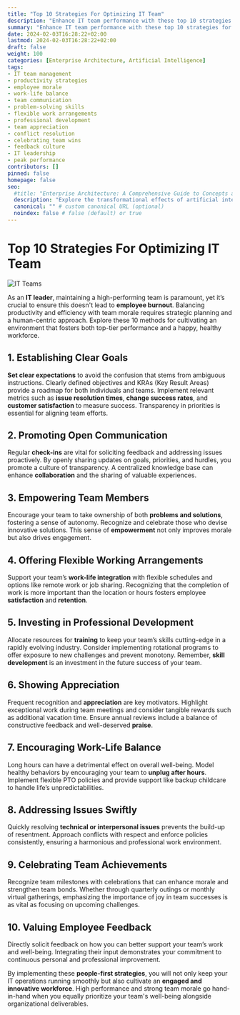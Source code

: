 ```yaml
---
title: "Top 10 Strategies For Optimizing IT Team"
description: "Enhance IT team performance with these top 10 strategies for boosting productivity and morale without burnout. Learn clear goal-setting, communication, flexibility, skill development, and more for long-term success."
summary: "Enhance IT team performance with these top 10 strategies for boosting productivity and morale without burnout. Learn clear goal-setting, communication, flexibility, skill development, and more for long-term success."
date: 2024-02-03T16:28:22+02:00
lastmod: 2024-02-03T16:28:22+02:00
draft: false
weight: 100
categories: [Enterprise Architecture, Artificial Intelligence]
tags: 
- IT team management
- productivity strategies
- employee morale
- work-life balance
- team communication
- problem-solving skills
- flexible work arrangements
- professional development
- team appreciation
- conflict resolution
- celebrating team wins
- feedback culture
- IT leadership
- peak performance
contributors: []
pinned: false
homepage: false
seo:
  #title: "Enterprise Architecture: A Comprehensive Guide to Concepts and Industry Practices" # custom title (optional)
  description: "Explore the transformational effects of artificial intelligence on enterprise architecture, covering AI integration challenges, data management, process automation, customer experience, infrastructure shifts, and the evolving roles within IT teams. Learn how AI is reshaping enterprise strategies for a competitive edge." # custom description (recommended)
  canonical: "" # custom canonical URL (optional)
  noindex: false # false (default) or true
---
```


# Top 10 Strategies For Optimizing IT Team

![IT Teams](https://cdn.sa.net/2024/02/06/TNZgOfoBqCsI5Xe.png)

As an **IT leader**, maintaining a high-performing team is paramount, yet it’s crucial to ensure this doesn't lead to **employee burnout**. Balancing productivity and efficiency with team morale requires strategic planning and a human-centric approach. Explore these 10 methods for cultivating an environment that fosters both top-tier performance and a happy, healthy workforce.

## 1. Establishing Clear Goals
**Set clear expectations** to avoid the confusion that stems from ambiguous instructions. Clearly defined objectives and KRAs (Key Result Areas) provide a roadmap for both individuals and teams. Implement relevant metrics such as **issue resolution times**, **change success rates**, and **customer satisfaction** to measure success. Transparency in priorities is essential for aligning team efforts.

## 2. Promoting Open Communication
Regular **check-ins** are vital for soliciting feedback and addressing issues proactively. By openly sharing updates on goals, priorities, and hurdles, you promote a culture of transparency. A centralized knowledge base can enhance **collaboration** and the sharing of valuable experiences.

## 3. Empowering Team Members
Encourage your team to take ownership of both **problems and solutions**, fostering a sense of autonomy. Recognize and celebrate those who devise innovative solutions. This sense of **empowerment** not only improves morale but also drives engagement.

## 4. Offering Flexible Working Arrangements
Support your team’s **work-life integration** with flexible schedules and options like remote work or job sharing. Recognizing that the completion of work is more important than the location or hours fosters employee **satisfaction** and **retention**.

## 5. Investing in Professional Development
Allocate resources for **training** to keep your team’s skills cutting-edge in a rapidly evolving industry. Consider implementing rotational programs to offer exposure to new challenges and prevent monotony. Remember, **skill development** is an investment in the future success of your team.

## 6. Showing Appreciation
Frequent recognition and **appreciation** are key motivators. Highlight exceptional work during team meetings and consider tangible rewards such as additional vacation time. Ensure annual reviews include a balance of constructive feedback and well-deserved **praise**.

## 7. Encouraging Work-Life Balance
Long hours can have a detrimental effect on overall well-being. Model healthy behaviors by encouraging your team to **unplug after hours**. Implement flexible PTO policies and provide support like backup childcare to handle life’s unpredictabilities.

## 8. Addressing Issues Swiftly
Quickly resolving **technical or interpersonal issues** prevents the build-up of resentment. Approach conflicts with respect and enforce policies consistently, ensuring a harmonious and professional work environment.

## 9. Celebrating Team Achievements
Recognize team milestones with celebrations that can enhance morale and strengthen team bonds. Whether through quarterly outings or monthly virtual gatherings, emphasizing the importance of joy in team successes is as vital as focusing on upcoming challenges.

## 10. Valuing Employee Feedback
Directly solicit feedback on how you can better support your team’s work and well-being. Integrating their input demonstrates your commitment to continuous personal and professional improvement.

By implementing these **people-first strategies**, you will not only keep your IT operations running smoothly but also cultivate an **engaged and innovative workforce**. High performance and strong team morale go hand-in-hand when you equally prioritize your team's well-being alongside organizational deliverables.